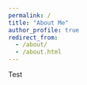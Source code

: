 ```yaml
---
permalink: /
title: "About Me"
author_profile: true
redirect_from: 
  - /about/
  - /about.html
---
```


Test
